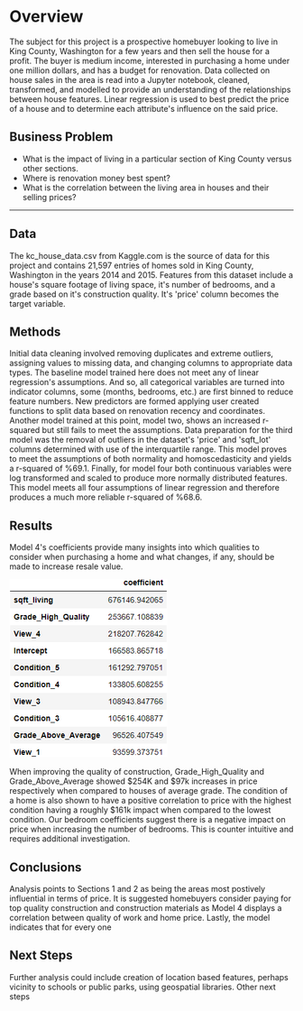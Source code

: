 # Overview
The subject for this project is a prospective homebuyer looking to live in King County, Washington for a few years and then sell the house for a profit. The buyer is medium income, interested in purchasing a home under one million dollars, and has a budget for renovation.  Data collected on house sales in the area is read into a Jupyter notebook, cleaned, transformed, and modelled to provide an understanding of the relationships between house features.  Linear regression is used to best predict the price of a house and to determine each attribute's influence on the said price. 

## Business Problem
* What is the impact of living in a particular section of King County versus other sections.
* Where is renovation money best spent?
* What is the correlation between the living area in houses and their selling prices?
***

## Data
   The kc_house_data.csv from Kaggle.com is the source of data for this project and contains 21,597 entries of homes sold in King County, Washington in the years 2014 and 2015.  Features from this dataset include a house's square footage of living space, it's number of bedrooms, and a grade based on it's construction quality. It's 'price' column becomes the target variable.

## Methods
   Initial data cleaning involved removing duplicates and extreme outliers, assigning values to missing data, and changing columns to appropriate data types.  The baseline model trained here does not meet any of linear regression's assumptions.  And so, all categorical variables are turned into indicator columns, some (months, bedrooms, etc.) are first binned to reduce feature numbers.  New predictors are formed applying user created functions to split data based on renovation recency and coordinates.  Another model trained at this point, model two, shows an increased r-squared but still fails to meet the assumptions.  Data preparation for the third model was the removal of outliers in the dataset's 'price' and 'sqft_lot' columns determined with use of the interquartile range.  This model proves to meet the assumptions of both normality and homoscedasticity and yields a r-squared of %69.1.  Finally, for model four both continuous variables were log transformed and scaled to produce more normally distributed features.  This model meets all four assumptions of linear regression and therefore produces a much more reliable r-squared of %68.6.

## Results
   Model 4's coefficients provide many insights into which qualities to consider when purchasing a home and what changes, if any, should be made to increase resale value.

![Model 4 Coefficients](./images/coefficients.png)
   
   When improving the quality of construction, Grade_High_Quality and Grade_Above_Average showed $254K and $97k increases in price respectively when compared to houses of average grade.  The condition of a home is also shown to have a positive correlation to price with the highest condition having a roughly $161k impact when compared to the lowest condition.
   Our bedroom coefficients suggest there is a negative impact on price when increasing the number of bedrooms.  This is counter intuitive and requires additional investigation. 

## Conclusions
   Analysis points to Sections 1 and 2 as being the areas most postively influential in terms of price.  It is suggested homebuyers consider paying for top quality construction and construction materials as Model 4 displays a correlation between quality of work and home price.  Lastly, the model indicates that for every one 

## Next Steps
   Further analysis could include creation of location based features, perhaps vicinity to schools or public parks, using geospatial libraries. Other next steps
   